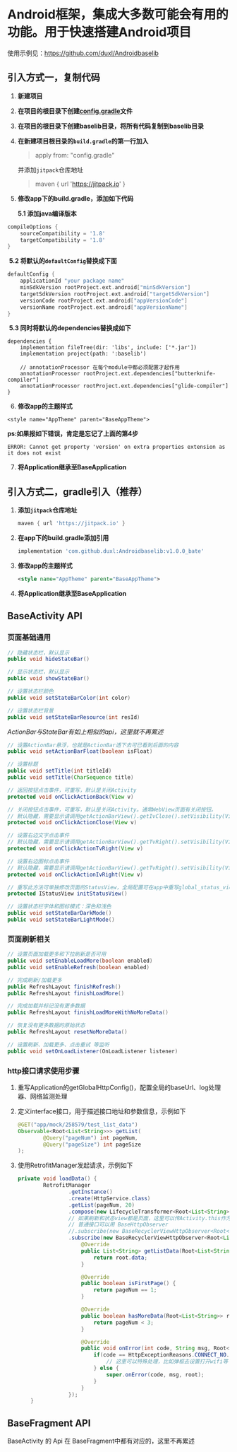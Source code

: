 

# Android框架，集成大多数可能会有用的功能。用于快速搭建Android项目

使用示例见：https://github.com/duxl/Androidbaselib



## 引入方式一，复制代码

1. **新建项目**

2. **在项目的根目录下创建[config.gradle](https://github.com/duxl/Androidbaselib/blob/master/config.gradle)文件**

3. **在项目的根目录下创建baselib目录，将所有代码复制到baselib目录**

4. **在新建项目根目录的`build.gradle`的第一行加入** 

   > apply from: "config.gradle"

   并添加`jitpack`仓库地址

   > maven { url 'https://jitpack.io' }

5. **修改app下的build.gradle，添加如下代码**

   **5.1 添加java编译版本**

```groovy
compileOptions {
    sourceCompatibility = '1.8'
    targetCompatibility = '1.8'
}
```

​		**5.2 将默认的`defaultConfig`替换成下面**

```groovy
defaultConfig {
    applicationId "your package name"
    minSdkVersion rootProject.ext.android["minSdkVersion"]
    targetSdkVersion rootProject.ext.android["targetSdkVersion"]
    versionCode rootProject.ext.android["appVersionCode"]
    versionName rootProject.ext.android["appVersionName"]
}
```

​		**5.3 同时将默认的dependencies替换成如下**

```
dependencies {
    implementation fileTree(dir: 'libs', include: ['*.jar'])
    implementation project(path: ':baselib')

    // annotationProcessor 在每个module中都必须配置才起作用
    annotationProcessor rootProject.ext.dependencies["butterknife-compiler"]
    annotationProcessor rootProject.ext.dependencies["glide-compiler"]
}
```

6. **修改app的主题样式**

```
<style name="AppTheme" parent="BaseAppTheme">
```

**ps:如果报如下错误，肯定是忘记了上面的第4步**

`ERROR: Cannot get property 'version' on extra properties extension as it does not exist`



7. **将Application继承至BaseApplication**



## 引入方式二，gradle引入（推荐）

1. **添加`jitpack`仓库地址**

   ```groovy
   maven { url 'https://jitpack.io' }
   ```

2. **在app下的build.gradle添加引用**

   ```groovy
   implementation 'com.github.duxl:Androidbaselib:v1.0.0_bate'
   ```

3. **修改app的主题样式**

   ```xml
   <style name="AppTheme" parent="BaseAppTheme">
   ```

4. **将Application继承至BaseApplication**

   



## BaseActivity API

### 页面基础通用

``` java
// 隐藏状态栏，默认显示
public void hideStateBar()
```

``` java
// 显示状态栏，默认显示
public void showStateBar()
```

```java
// 设置状态栏颜色
public void setStateBarColor(int color)
```

```java
// 设置状态栏背景
public void setStateBarResource(int resId)
```

*ActionBar与StateBar有如上相似的api，这里就不再累述*

```java
// 设置ActionBar悬浮，也就是ActionBar透下去可已看到后面的内容
public void setActionBarFloat(boolean isFloat)
```

```java
// 设置标题
public void setTitle(int titleId)
public void setTitle(CharSequence title)
```

```java
// 返回按钮点击事件，可重写，默认是关闭Activity
protected void onClickActionBack(View v)
```

```java
// 关闭按钮点击事件，可重写，默认是关闭Activity。通常WebView页面有关闭按钮。
// 默认隐藏，需要显示请调用getActionBarView().getIvClose().setVisibility(View.VISIBLE);
protected void onClickActionClose(View v)
```

```java
// 设置右边文字点击事件
// 默认隐藏，需要显示请调用getActionBarView().getTvRight().setVisibility(View.VISIBLE);
protected void onClickActionTvRight(View v)
```

```java
// 设置右边图标点击事件
// 默认隐藏，需要显示请调用getActionBarView().getTvRight().setVisibility(View.VISIBLE);
protected void onClickActionIvRight(View v)
```

```java
// 重写此方法可单独修改页面的StatusView，全局配置可在app中重写global_status_view_config.xml
protected IStatusView initStatusView()
```

```java
// 设置状态栏字体和图标模式：深色和浅色
public void setStateBarDarkMode()
public void setStateBarLightMode()
```

### 页面刷新相关

```java
// 设置页面加载更多和下拉刷新是否可用
public void setEnableLoadMore(boolean enabled)
public void setEnableRefresh(boolean enabled)
```

```java
// 完成刷新/加载更多
public RefreshLayout finishRefresh()
public RefreshLayout finishLoadMore()
```

```java
// 完成加载并标记没有更多数据
public RefreshLayout finishLoadMoreWithNoMoreData()
```

```java
// 恢复没有更多数据的原始状态
public RefreshLayout resetNoMoreData()
```

```java
// 设置刷新、加载更多、点击重试 等监听
public void setOnLoadListener(OnLoadListener listener)
```



### http接口请求使用步骤

1. 重写Application的getGlobalHttpConfig()，配置全局的baseUrl、log处理器、网络监测处理

2. 定义interface接口，用于描述接口地址和参数信息，示例如下

   ```java
   @GET("app/mock/258579/test_list_data")
   Observable<Root<List<String>>> getList(
           @Query("pageNum") int pageNum,
           @Query("pageSize") int pageSize
   );
   ```

3. 使用RetrofitManager发起请求，示例如下

   ```java
   private void loadData() {
           RetrofitManager
                   .getInstance()
                   .create(HttpService.class)
                   .getList(pageNum, 20)
                   .compose(new LifecycleTransformer<Root<List<String>>>(this))
                   // 如果刷新和状态view都是页面，这里可以传Activity.this作为参数，第一个参数adapter是必须的，后面两个是可选的
                   // 普通接口可以用 BaseHttpObserver
                   //.subscribe(new BaseRecyclerViewHttpObserver<Root<List<String>>, String>(mAdapter, this, this) {
                   .subscribe(new BaseRecyclerViewHttpObserver<Root<List<String>>, String>(mAdapter, mSmartRecyclerView, mSmartRecyclerView) {
                       @Override
                       public List<String> getListData(Root<List<String>> root) {
                           return root.data;
                       }
   
                       @Override
                       public boolean isFirstPage() {
                           return pageNum == 1;
                       }
   
                       @Override
                       public boolean hasMoreData(Root<List<String>> root) {
                           return pageNum < 3;
                       }
   
                       @Override
                       public void onError(int code, String msg, Root<List<String>> root) {
                           if(code == HttpExceptionReasons.CONNECT_NO.getCode()) {
                               // 这里可以特殊处理，比如弹框去设置打开wifi等
                           } else {
                               super.onError(code, msg, root);
                           }
                       }
                   });
       }
   ```




## BaseFragment API

BaseActivity 的 Api 在 BaseFragment中都有对应的，这里不再累述


